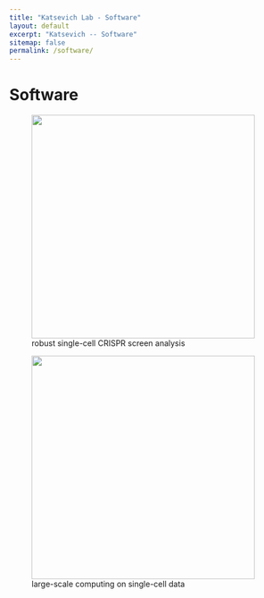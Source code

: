 ```yaml
---
title: "Katsevich Lab - Software"
layout: default
excerpt: "Katsevich -- Software"
sitemap: false
permalink: /software/
---
```


# Software

<figure>
<a href="https://katsevich-lab.github.io/sceptre/">
    <img src="{{ site.url }}{{ site.baseurl }}/images/sceptre-hex.png" style="width: 400px">
</a>  
<figcaption>robust single-cell CRISPR screen analysis</figcaption>
</figure>


<figure>
<a href="https://timothy-barry.github.io/ondisc/">
    <img src="{{ site.url }}{{ site.baseurl }}/images/ondisc-hex.png" style="width: 400px">
</a>  
<figcaption>large-scale computing on single-cell data</figcaption>
</figure>